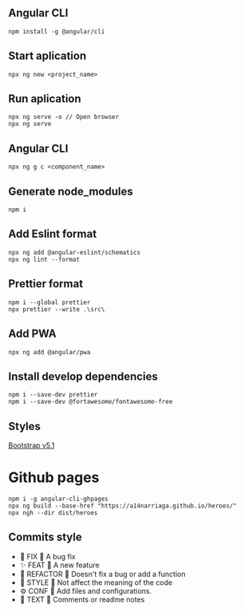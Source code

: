 ## Angular CLI
```
npm install -g @angular/cli
```

## Start aplication
```
npx ng new <project_name>
```

## Run aplication
```
npx ng serve -o // Open browser
npx ng serve
```

## Angular CLI
```
npx ng g c <component_name>
```

## Generate node_modules
```
npm i
```

## Add Eslint format
```
npx ng add @angular-eslint/schematics
npx ng lint --format
```

## Prettier format
```
npm i --global prettier
npx prettier --write .\src\
```

## Add PWA
```
npx ng add @angular/pwa 
```

## Install develop dependencies
```
npm i --save-dev prettier
npm i --save-dev @fortawesome/fontawesome-free
```

## Styles
[Bootstrap v5.1](https://getbootstrap.com/docs/5.1/getting-started/download/)

# Github pages
```
npm i -g angular-cli-ghpages
npx ng build --base-href "https://a14narriaga.github.io/heroes/"
npx ngh --dir dist/heroes
```

## Commits style
- 🐛 FIX 🔹 A bug fix
- ✨ FEAT 🔹 A new feature
- 🔨 REFACTOR 🔹 Doesn't fix a bug or add a function
- 🎨 STYLE 🔹 Not affect the meaning of the code
- ⚙️ CONF 🔹 Add files and configurations.
- 📝 TEXT 🔹 Comments or readme notes
